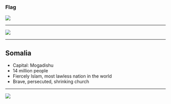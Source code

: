 ### Flag

![](https://upload.wikimedia.org/wikipedia/commons/a/a0/Flag_of_Somalia.svg)

--------------------

![](https://upload.wikimedia.org/wikipedia/commons/4/4c/Somalia_%28orthographic_projection%29.svg)

--------------------

## Somalia

- Capital: Mogadishu
- 14 million people
- Fiercely Islam, most lawless nation in the world
- Brave, persecuted, shrinking church

--------------------

![](https://player.vimeo.com/video/41019703)